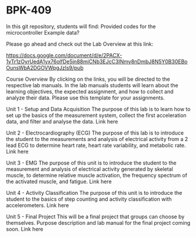 # BPK-409

In this git repository, students will find:
  Provided codes for the microcontroller
  Example data?
  
Please go ahead and check out the Lab Overview at this link:

https://docs.google.com/document/d/e/2PACX-1vTr1zOyrUedA1yx76olfDe5jn88miCNb3EJcC3INmy8nDmbJ8N5Y0B30EBoOunsWbA2DGOVWpgJzIs9/pub
  
  
Course Overview
By clicking on the links, you will be directed to the respective lab manuals. In the lab manuals students will learn about the learning objectives, the expected assignment, and how to collect and analyze their data. Please use this template for your assignments. 

Unit 1 - Setup and Data Acquisition
The purpose of this lab is to learn how to set up the basics of the measurement system, collect the first acceleration data, and filter and analyse the data.
Link here

Unit 2 - Electrocardiography (ECG)
The purpose of this lab is to introduce the student to the measurements and analysis of electrical activity from a 2 lead ECG to determine heart rate, heart rate variability, and metabolic rate. 
Link here

Unit 3 - EMG
The purpose of this unit is to introduce the student to the measurement and analysis of electrical activity generated by skeletal muscle, to determine relative muscle activation, the frequency spectrum of the activated muscle, and fatigue. 
Link here

Unit 4 - Activity Classification
The purpose of this unit is to introduce the student to the basics of step counting and activity classification with accelerometers. 
Link here

Unit 5 - Final Project
This will be a final project that groups can choose by themselves. Purpose description and lab manual for the final project coming soon. 
Link here





